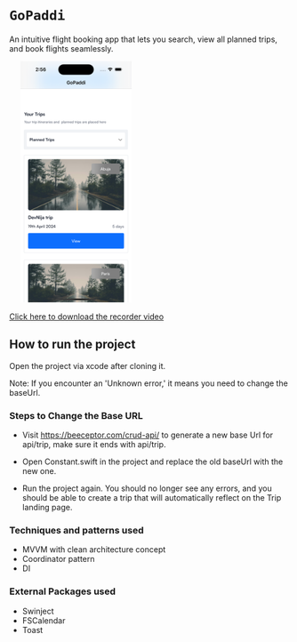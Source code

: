 # ``GoPaddi``

An intuitive flight booking app that lets you search, view all planned 
trips, and book flights seamlessly.

<p>
    <img src="https://github.com/Abdullah8888/GoPaddi/blob/main/readme_files/pic_2.png" width="200px" height="auto" hspace="20"/>

</p>

[Click here to download the recorder video](https://github.com)

## How to run the project

Open the project via xcode after cloning it. 

Note: If you encounter an 'Unknown error,' it means you need to change the baseUrl.


### Steps to Change the Base URL
- Visit https://beeceptor.com/crud-api/  to generate a new base Url for api/trip, make sure it ends with api/trip.
- Open Constant.swift in the project and replace the old baseUrl with the new one.

- Run the project again. You should no longer see any errors, and you should be able to create a trip that will automatically reflect on the Trip landing page.


### Techniques and patterns used
- MVVM with clean architecture concept
- Coordinator pattern
- DI

### External Packages used
- Swinject
- FSCalendar
- Toast

